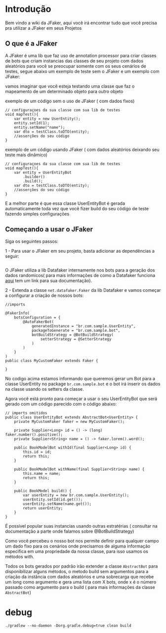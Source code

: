 # Introdução

Bem vindo a wiki da JFaker, aqui você irá encontrar tudo que você precisa pra utilizar a JFaker em seus Projetos

## O que é a JFaker

A JFaker é uma lib que faz uso de annotation processor para criar classes de bots que criam instancias das classes de seu projeto com dados aleatórios para você se preocupar somente com os seus cenários de testes, segue abaixo um exemplo de teste sem o JFaker e um exemplo com JFaker:

vamos imaginar que você esteja testando uma classe que faz o mapeamento de um determinado objeto para outro objeto

exemplo de um código sem o uso de JFaker ( com dados fixos)
```
// configuraçoes da sua classe com sua lib de testes
void mapTest(){
    var entity = new UserEntity();
    entity.setId(1);
    entity.setName("name");
    var dto = testClass.toDTO(entity);
    //asserções do seu código
}
```

exemplo de um código usando JFaker ( com dados aleatórios deixando seu teste mais dinâmico)
```
// configuraçoes da sua classe com sua lib de testes
void mapTest(){
    var entity = UserEntityBot
        .builder()
        .build();
    var dto = testClass.toDTO(entity);
    //asserções do seu código
}
```
E a melhor parte é que essa classe UserEntityBot é gerada automaticamente toda vez que você fizer build do seu código de teste fazendo simples configurações

## Começando a usar o JFaker

Siga os seguintes passos:

1 - Para usar o JFaker em seu projeto, basta adicionar as dependências a seguir:

```
```

O JFaker utiliza a lib Datafaker internamente nos bots para a geração dos dados randomicos( para mais informações de como a Datafaker funciona [aqui](https://www.datafaker.net) tem um link para sua documentação).

2 - Extenda a classe `net.datafaker.Faker` da lib Datafaker e vamos começar a configurar a criação de nossos bots:

```
//imports

@FakerInfo(
    botsConfiguration = {
        @AutoFakerBot(
            generatedInstance = "br.com.sample.UserEntity",
            packageToGenerate = "br.com.sample.bot",
            botBuildStrategy = @BotBuildStrategy(
                setterStrategy = @SetterStrategy
            )
        )
    }
)
public class MyCustomFaker extends Faker {

}

```

No codigo acima estamos informando que queremos gerar um Bot para a classe UserEntity no package `br.com.sample.bot` e o bot irá inserir os dados na classe usando os setters da classe.

Agora você está pronto para começar a usar o seu UserEntityBot que será gerado com um código parecido com o código abaixo:

```
// imports omitidos
public class UserEntityBot extends AbstractBot<UserEntity> {
    private MyCustomFaker faker = new MyCustomFaker();

    private Supplier<Long> id = () -> (long) faker.number().positive();
    private Supplier<String> name = () -> faker.lorem().word();

    public BookModelBot withId(final Supplier<Long> id) {
        this.id = id;
        return this;
    }

    public BookModelBot withName(final Supplier<String> name) {
        this.name = name;
        return this;
    }

    public BookModel build() {
        var userEntity = new br.com.sample.UserEntity();
        userEntity.setId(id.get());
        userEntity.setName(name.get());
        return userEntity;
    }
}

```

É possível popular suas instancias usando outras estratérias ( consultar na documentação a parte onde falamos sobre @BotBuildStrategy)

Como você percebeu o nosso bot nos permite definir para qualquer campo um dado fixo para os cenários onde precisamos de alguma informação especifica em uma propriedade da nossa classe, para isso usamos os métodos with.

Todos os bots gerados por padrão irão extender a classe
`AbstractBot` para disponibilizar alguns métodos, o metodo build sem argumentos para a criação da instância com dados aleatórios e uma sobrecarga que recebe um long como argumento e gera uma lista com X bots, onde x é o número passado como argumento para o build ( para mais informações da classe `AbstractBot`)

# debug

```
./gradlew --no-daemon -Dorg.gradle.debug=true clean build
```